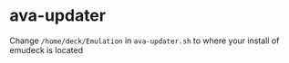# ava-updater
Change `/home/deck/Emulation` in `ava-updater.sh` to where your install of emudeck is located

